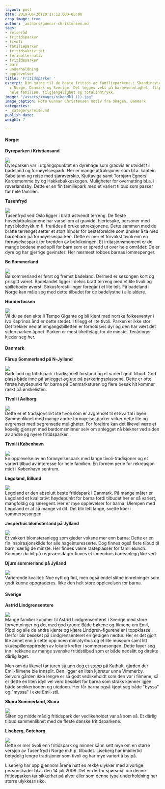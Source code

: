 ```yaml
---
layout: post
date: 2019-06-20T10:17:12.000+00:00
crop_image: true
author: _authors/gunnar-christensen.md
tags:
- reiseråd
- fritidsparker
- tivoli
- familieparker
- fritidsaktivitet
- feriealternativ
- fritidsparker
- barn
- underholdning
- opplevelser
title: 'Fritidsparker '
excerpt: Din guide til de beste fritids-og familieparkene i Skandinavia. Fritidsparkene
  i Norge, Danmark og Sverige. Det legges vekt på barnevennlighet, tilpasning for
  hele familien, tilgjengelighet og totalinntrykk.
image: "/assets/images/nikondk1 (1).jpg"
image_caption: Foto Gunnar Christensen motiv fra Skagen, Danmark
categories:
- _category/reise.md
publish_date: 
weight: 7

---
```

#### Norge:

**Dyreparken i Kristiansand**  
  
![](http://www.helping.no/dyreparken.jpg)  
Dyreparken var i utgangspunktet en dyrehage som gradvis er utvidet til badeland og fornøyelsespark. Her er mange attraksjoner som bl.a. kaptein Sabeltann og reise med sjørøverskip, Kjuttaviga samt Torbjørn Egners Kardemomme by og Hakkebakkeskogen. Muligheter for overnatting bl.a. i røverlandsby. Dette er en fin familiepark med et variert tilbud som passer for hele familien.

**Tusenfryd**  
  
![](http://www.helping.no/tusenfryd.jpg)  
Tusenfryd ved Oslo ligger i bratt østvendt terreng. De fleste hovedattraksjonene har varsel om at gravide, hjertesyke, personer med høyt blodtrykk m.fl. frarådes å bruke attraksjonene. Dette sammen med de bratte terrenget setter et stort hinder for besteforeldre som ønsker å ta med barnebarn på fornøyelsesparken. Dette er mer et forvokst tivoli enn en fornøyelsespark for bredden av befolkningen. Et irritasjonsmoment er de mange bodene med spill for barn som er spredd ut over hele området: De er dyre og har gjerrige gevinster: Her nærmest robbes barnas lommepenger.

**Bø Sommerland**  
  
![](http://www.helping.no/bosommer.jpg)  
Bø sommerland er først og fremst badeland. Dermed er sesongen kort og prisgitt været. Badelandet ligger i delvis bratt terreng med et lite tivoli og spilleboder øverst. Sirkusforestillinger foregår i et lite telt. Få badeland i Norge kan måle seg med dette tilbudet for de badelystne i alle aldere.

**Hunderfossen**  
  
![](http://www.helping.no/hunderfossen.jpg)  
Vil du se den ekte Il Tempo Gigante og bli kjent med norske folkeeventyr i Ivo Kaprinos ånd er dette stedet. I tillegg et lite tivoli. Parken er ikke stor: Det trekker ned at inngangsbilletten er forholdsvis dyr og den har vært det siden parken åpnet. Parken er mest tilrettelagt for de minste. Tenåringer kjeder seg her.

#### Danmark

**Fårup Sommerland på N-Jylland**  
  
![](http://www.helping.no/farup.jpg)  
Badeland og fritidspark i tradisjonell forstand og et variert godt tilbud. God plass både inne på anlegget og ute på parkeringsplassene. Dette er ofte første høydepunkt for barna på Danmarksturen og flere besøk hit kommer raskt på ønskelisten.

**Tivoli i Aalborg**  
  
![](http://www.helping.no/AalborgTivoli.jpg)  
Dette er et tradisjonsrikt lite tivoli som er avgrenset til et kvartal i byen. Sammenliknet med mange andre fornøyelsesparker virker dette lite og avgrenset med begrensede muligheter. For foreldre kan det likevel være et koselig gjensyn med bardomsminner selv om anlegget nå blekner ved siden av andre og nyere fritidsparker.

**Tivoli i København**  
  
![](http://www.helping.no/kobenhavntivoli.jpg)  
En opplevelse av en fornøyelsespark med lange tivoli-tradisjoner og et variert tilbud av interesse for hele familien. En fornem perle for rekreasjon midt i København sentrum.

**Legoland, Billund**  
  
![](http://www.helping.no/legoland.jpg)  
Legoland er den absolutt beste fritidspark i Danmark. På mange måter er Legoland et kvalitativt høydepunkt for barna fordi tilbudet her er så variert, mangfoldig og særegent. Her er mye opplevelser for barna. Ulempen med Legoland er at så mange vil dit. Det blir lett lange, svette køer i sommersesongen.

**Jesperhus blomsterland på Jylland**  
  
![](http://www.helping.no/jesperhus.jpg)  
Et vakkert blomsteranlegg som gleder voksne mer enn barna: Dette er en fin inspirasjonskilde for alle hageinteresserte. Dog finnes også flere tilbud til barn, særlig de minste. Her finnes vakre rasteplasser for familielunch. Kommer du hit på regnværsdager finnes et innendørs badeanlegg like ved.

**Djurs sommerland på Jylland**  
  
![](http://www.helping.no/djurssommerland.jpg)  
Varierende kvalitet: Noe nytt og fint, men også endel slitne innretninger som godt kunne oppgraderes. Ikke den helt store opplevelsen for barna.

#### Sverige

**Astrid Lindgrensentere**

![](http://www.helping.no/astridlindgren.jpg)  
Mange familier kommer til Astrid Lindgrensenteret i Sverige med store forventninger og det med god grunn: Både bøkene og filmene om Emil, Pippi og alle de andre kjente og kjære Lindgren-figurene er i toppklasse. Derfor blir besøket på Lindgrensenteret en gedigen nedtur. Her er det gjort lite annet enn å sette opp noen miniatyrhus og et lite museum samt litt skuespilleropptreden av lokale krefter i sommersesongen. Dette føyer seg inn i rekkene av mange svenske fritidstilbud som er både nedslitt og direkte dårlig laget.

Men om du likevel tar turen så unn deg et stopp på Kathult, gården der Emil-filmene ble innspilt. Den ligger en liten kjøretur unna Vimmerby. Selvom gården ikke lengre er så godt vedlikeholdt som den var i filmene, så er dette en liten idyll vel verd besøket for barna som straks kjenner igjen både snekkerboden og utedoen. Her får barna også kjøpt seg både "byssa" og "myssa" i ekte Emil-stil.

**Skara Sommerland, Skara**  
  
![](http://www.helping.no/skarasommarland2.jpg)  
Sliten og middelmådig fritidspark der vedlikeholdet var så som så. Et dårlig tilbud sammenliknet med de fleste danske fritidsparkene.

**Liseberg, Gøteborg**  
  
![](http://www.helping.no/liseberg.jpg)  
Dette er mer tivoli enn fritidspark og minner sånn sett mye om en større versjon av Tusenfryd i Norge m.h.p. tilbudet. Liseberg har imidlertid betydelig lengre tradisjoner som tivoli og har mye variert å by på.

Liseberg har opp gjennom årene hatt en rekke ulykker med alvorlige personskader bl.a. den 14 juli 2008. Det er derfor spørsmål om denne fritidsparken tar sikkerhet på alvor eller som denne type underholdning har større ulykkesrisiko.